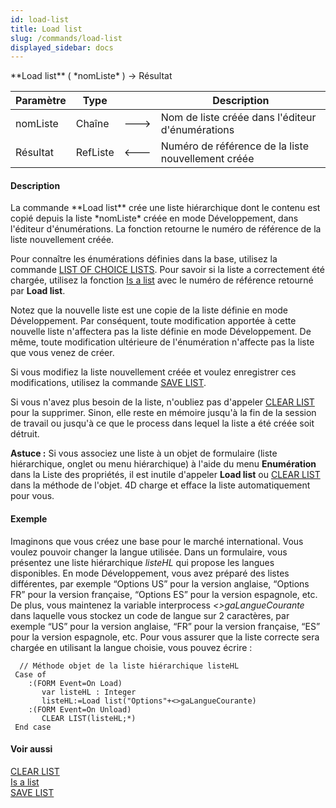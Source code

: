 ```yaml
---
id: load-list
title: Load list
slug: /commands/load-list
displayed_sidebar: docs
---
```


<!--REF #_command_.Load list.Syntax-->**Load list** ( *nomListe* ) -> Résultat<!-- END REF-->
<!--REF #_command_.Load list.Params-->
| Paramètre | Type |  | Description |
| --- | --- | --- | --- |
| nomListe | Chaîne | &#x1F852; | Nom de liste créée dans l'éditeur d'énumérations |
| Résultat | RefListe | &#x1F850; | Numéro de référence de la liste nouvellement créée |

<!-- END REF-->

#### Description 

<!--REF #_command_.Load list.Summary-->La commande **Load list** crée une liste hiérarchique dont le contenu est copié depuis la liste *nomListe* créée en mode Développement, dans l'éditeur d'énumérations.<!-- END REF--> La fonction retourne le numéro de référence de la liste nouvellement créée. 

Pour connaître les énumérations définies dans la base, utilisez la commande [LIST OF CHOICE LISTS](list-of-choice-lists.md). Pour savoir si la liste a correctement été chargée, utilisez la fonction [Is a list](is-a-list.md) avec le numéro de référence retourné par **Load list**.

Notez que la nouvelle liste est une copie de la liste définie en mode Développement. Par conséquent, toute modification apportée à cette nouvelle liste n'affectera pas la liste définie en mode Développement. De même, toute modification ultérieure de l'énumération n'affecte pas la liste que vous venez de créer. 

Si vous modifiez la liste nouvellement créée et voulez enregistrer ces modifications, utilisez la commande [SAVE LIST](save-list.md). 

Si vous n'avez plus besoin de la liste, n'oubliez pas d'appeler [CLEAR LIST](clear-list.md) pour la supprimer. Sinon, elle reste en mémoire jusqu'à la fin de la session de travail ou jusqu'à ce que le process dans lequel la liste a été créée soit détruit.

**Astuce :** Si vous associez une liste à un objet de formulaire (liste hiérarchique, onglet ou menu hiérarchique) à l'aide du menu **Enumération** dans la Liste des propriétés, il est inutile d'appeler **Load list** ou [CLEAR LIST](clear-list.md) dans la méthode de l'objet. 4D charge et efface la liste automatiquement pour vous.

#### Exemple 

Imaginons que vous créez une base pour le marché international. Vous voulez pouvoir changer la langue utilisée. Dans un formulaire, vous présentez une liste hiérarchique *listeHL* qui propose les langues disponibles. En mode Développement, vous avez préparé des listes différentes, par exemple “Options US” pour la version anglaise, “Options FR” pour la version française, “Options ES” pour la version espagnole, etc. De plus, vous maintenez la variable interprocess *<>gaLangueCourante* dans laquelle vous stockez un code de langue sur 2 caractères, par exemple “US” pour la version anglaise, “FR” pour la version française, “ES” pour la version espagnole, etc. Pour vous assurer que la liste correcte sera chargée en utilisant la langue choisie, vous pouvez écrire :

```4d
  // Méthode objet de la liste hiérarchique listeHL
 Case of
    :(FORM Event=On Load)
       var listeHL : Integer
       listeHL:=Load list("Options"+<>gaLangueCourante)
    :(FORM Event=On Unload)
       CLEAR LIST(listeHL;*)
 End case
```

#### Voir aussi 

[CLEAR LIST](clear-list.md)  
[Is a list](is-a-list.md)  
[SAVE LIST](save-list.md)  